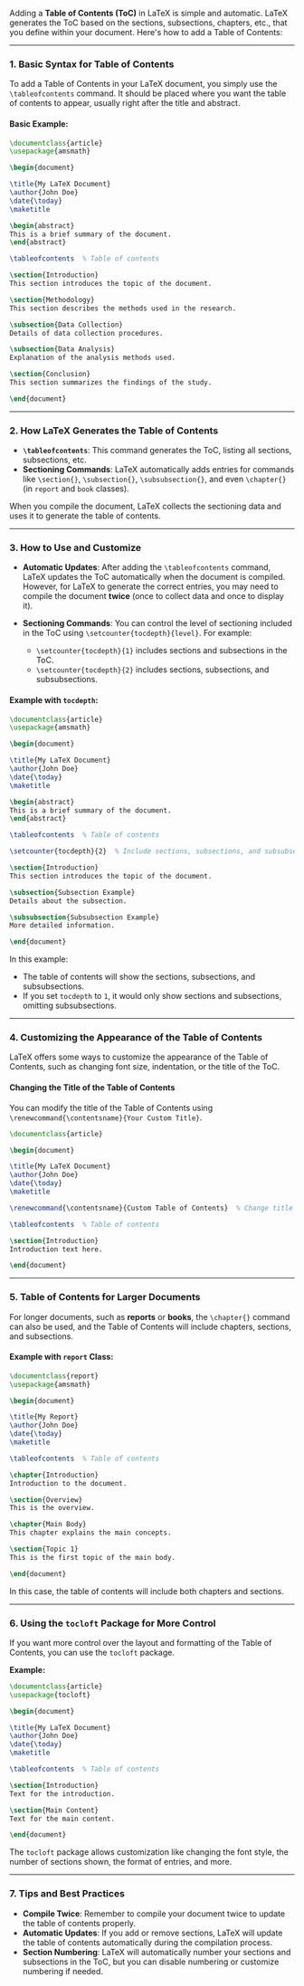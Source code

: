 Adding a **Table of Contents (ToC)** in LaTeX is simple and automatic. LaTeX generates the ToC based on the sections, subsections, chapters, etc., that you define within your document. Here's how to add a Table of Contents:

---

### **1. Basic Syntax for Table of Contents**

To add a Table of Contents in your LaTeX document, you simply use the `\tableofcontents` command. It should be placed where you want the table of contents to appear, usually right after the title and abstract.

#### **Basic Example:**
```latex
\documentclass{article}
\usepackage{amsmath}

\begin{document}

\title{My LaTeX Document}
\author{John Doe}
\date{\today}
\maketitle

\begin{abstract}
This is a brief summary of the document.
\end{abstract}

\tableofcontents  % Table of contents

\section{Introduction}
This section introduces the topic of the document.

\section{Methodology}
This section describes the methods used in the research.

\subsection{Data Collection}
Details of data collection procedures.

\subsection{Data Analysis}
Explanation of the analysis methods used.

\section{Conclusion}
This section summarizes the findings of the study.

\end{document}
```

---

### **2. How LaTeX Generates the Table of Contents**

- **`\tableofcontents`**: This command generates the ToC, listing all sections, subsections, etc.
- **Sectioning Commands**: LaTeX automatically adds entries for commands like `\section{}`, `\subsection{}`, `\subsubsection{}`, and even `\chapter{}` (in `report` and `book` classes).

When you compile the document, LaTeX collects the sectioning data and uses it to generate the table of contents.

---

### **3. How to Use and Customize**

- **Automatic Updates**: After adding the `\tableofcontents` command, LaTeX updates the ToC automatically when the document is compiled. However, for LaTeX to generate the correct entries, you may need to compile the document **twice** (once to collect data and once to display it).
  
- **Sectioning Commands**: You can control the level of sectioning included in the ToC using `\setcounter{tocdepth}{level}`. For example:
  - `\setcounter{tocdepth}{1}` includes sections and subsections in the ToC.
  - `\setcounter{tocdepth}{2}` includes sections, subsections, and subsubsections.

#### **Example with `tocdepth`:**
```latex
\documentclass{article}
\usepackage{amsmath}

\begin{document}

\title{My LaTeX Document}
\author{John Doe}
\date{\today}
\maketitle

\begin{abstract}
This is a brief summary of the document.
\end{abstract}

\tableofcontents  % Table of contents

\setcounter{tocdepth}{2}  % Include sections, subsections, and subsubsections

\section{Introduction}
This section introduces the topic of the document.

\subsection{Subsection Example}
Details about the subsection.

\subsubsection{Subsubsection Example}
More detailed information.

\end{document}
```

In this example:
- The table of contents will show the sections, subsections, and subsubsections.
- If you set `tocdepth` to `1`, it would only show sections and subsections, omitting subsubsections.

---

### **4. Customizing the Appearance of the Table of Contents**

LaTeX offers some ways to customize the appearance of the Table of Contents, such as changing font size, indentation, or the title of the ToC.

#### **Changing the Title of the Table of Contents**

You can modify the title of the Table of Contents using `\renewcommand{\contentsname}{Your Custom Title}`.

```latex
\documentclass{article}

\begin{document}

\title{My LaTeX Document}
\author{John Doe}
\date{\today}
\maketitle

\renewcommand{\contentsname}{Custom Table of Contents}  % Change title

\tableofcontents  % Table of contents

\section{Introduction}
Introduction text here.

\end{document}
```

---

### **5. Table of Contents for Larger Documents**

For longer documents, such as **reports** or **books**, the `\chapter{}` command can also be used, and the Table of Contents will include chapters, sections, and subsections.

#### **Example with `report` Class:**
```latex
\documentclass{report}
\usepackage{amsmath}

\begin{document}

\title{My Report}
\author{John Doe}
\date{\today}
\maketitle

\tableofcontents  % Table of contents

\chapter{Introduction}
Introduction to the document.

\section{Overview}
This is the overview.

\chapter{Main Body}
This chapter explains the main concepts.

\section{Topic 1}
This is the first topic of the main body.

\end{document}
```

In this case, the table of contents will include both chapters and sections.

---

### **6. Using the `tocloft` Package for More Control**

If you want more control over the layout and formatting of the Table of Contents, you can use the `tocloft` package.

**Example:**
```latex
\documentclass{article}
\usepackage{tocloft}

\begin{document}

\title{My LaTeX Document}
\author{John Doe}
\date{\today}
\maketitle

\tableofcontents  % Table of contents

\section{Introduction}
Text for the introduction.

\section{Main Content}
Text for the main content.

\end{document}
```

The `tocloft` package allows customization like changing the font style, the number of sections shown, the format of entries, and more.

---

### **7. Tips and Best Practices**
- **Compile Twice**: Remember to compile your document twice to update the table of contents properly.
- **Automatic Updates**: If you add or remove sections, LaTeX will update the table of contents automatically during the compilation process.
- **Section Numbering**: LaTeX will automatically number your sections and subsections in the ToC, but you can disable numbering or customize numbering if needed.

